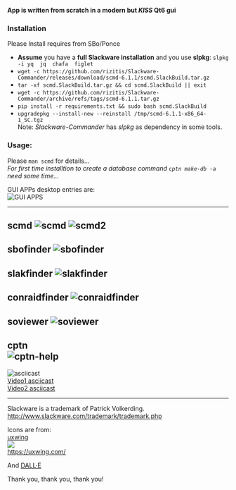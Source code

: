 **App is written from scratch in a modern but *KISS* Qt6 gui**<br>


### Installation
Please Install requires from SBo/Ponce<br>
- **Assume** you have a **full Slackware installation** and you use **slpkg**:
`slpkg -i yq 
jq 
chafa 
figlet`
- `wget -c https://github.com/rizitis/Slackware-Commander/releases/download/scmd-6.1.1/scmd.SlackBuild.tar.gz`
- `tar -xf scmd.SlackBuild.tar.gz && cd scmd.SlackBuild || exit`
- `wget -c https://github.com/rizitis/Slackware-Commander/archive/refs/tags/scmd-6.1.1.tar.gz`
- `pip install -r requirements.txt && sudo bash scmd.SlackBuild`
- `upgradepkg --install-new --reinstall /tmp/scmd-6.1.1-x86_64-1_SC.tgz`
<br>Note: *Slackware-Commander* has *slpkg* as dependency in some tools. 

### Usage: 
Please `man scmd` for details...<br>
*For first time installtion to create a database command `cptn make-db -a` need some time...*

GUI APPs  desktop entries are:<br>
![GUI APPS](./Slackware-Commander-GuiApps.png)

--- 
**scmd**
![scmd](./scmd.png)
![scmd2](./scmd2.png)
---
**sbofinder**
![sbofinder](./sbofinder.png)
---
**slakfinder**
![slakfinder](./slakfinder.png)
---
**conraidfinder**
![conraidfinder](./conraidfinder.png)
---
**soviewer**
![soviewer](./soviewer.png)
---
**cptn**<br>
![cptn-help](./cptn-help.png)
---
![asciicast](https://asciinema.org/a/5tMTWMcjqFDPoFgMhXQI6DuHi.svg)<br>
[Video1 asciicast](https://asciinema.org/a/5tMTWMcjqFDPoFgMhXQI6DuHi) <br>
[Video2 asciicast](https://asciinema.org/a/5ncBnzP5Z0grVP2xigJNF2IDJ)


---
Slackware is a trademark of Patrick Volkerding.
http://www.slackware.com/trademark/trademark.php

Icons are from:<br>
[uxwing](https://uxwing.com/license/)<br>
![](https://uxwing.com/wp-content/themes/uxwing/images/logo.svg)<br>
https://uxwing.com/ <br>

And [DALL·E](https://chatgpt.com/g/g-2fkFE8rbu-dall-e)


Thank you, thank you, thank you!
